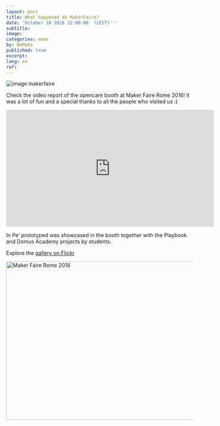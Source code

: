 ```yaml
---
layout: post
title: What happened at MakerFaire?
date: 'October 18 2016 12:00:00  (CEST)'''
subtitle:
image:
categories: news
by: WeMake
published: true
excerpt:
lang: en
ref: 
---
```


![image makerfaire](https://c2.staticflickr.com/6/5635/30485457845_f8fd769d50_z.jpg)

Check the video report of the opencare booth at Maker Faire Rome 2016! It was a lot of fun and a special thanks to all the people who visited us :)

<iframe width="560" height="315" src="https://www.youtube.com/embed/1760elt3jR8" frameborder="0" allowfullscreen></iframe>

In Pe’ prototyped was showcased in the booth together with the Playbook and Domus Academy projects by students.

Explore the [gallery on Flickr](https://www.flickr.com/photos/wemake_cc/albums/72157674351388770)

<a data-flickr-embed="true"  href="https://www.flickr.com/photos/wemake_cc/albums/72157674351388770" title="Maker Faire Rome 2016"><img src="https://c1.staticflickr.com/6/5453/30368994582_711c03cddc_z.jpg" width="640" height="427" alt="Maker Faire Rome 2016"></a><script async src="//embedr.flickr.com/assets/client-code.js" charset="utf-8"></script>
